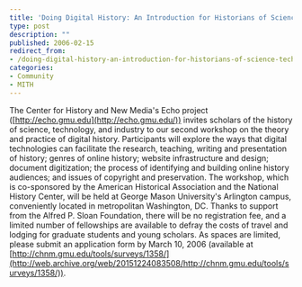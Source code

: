 ```yaml
---
title: 'Doing Digital History: An Introduction for Historians of Science, Technology, and Industry, June 12-16, 2006'
type: post
description: ""
published: 2006-02-15
redirect_from: 
- /doing-digital-history-an-introduction-for-historians-of-science-technology-and-industry-june-12-16-2006/
categories:
- Community
- MITH
---
```

The Center for History and New Media's Echo project ([http://echo.gmu.edu](http://echo.gmu.edu/)) invites scholars of the history of science, technology, and industry to our second workshop on the theory and practice of digital history. Participants will explore the ways that digital technologies can facilitate the research, teaching, writing and presentation of history; genres of online history; website infrastructure and design; document digitization; the process of identifying and building online history audiences; and issues of copyright and preservation. The workshop, which is co-sponsored by the American Historical Association and the National History Center, will be held at George Mason University's Arlington campus, conveniently located in metropolitan Washington, DC. Thanks to support from the Alfred P. Sloan Foundation, there will be no registration fee, and a limited number of fellowships are available to defray the costs of travel and lodging for graduate students and young scholars. As spaces are limited, please submit an application form by March 10, 2006 (available at [http://chnm.gmu.edu/tools/surveys/1358/](http://web.archive.org/web/20151224083508/http://chnm.gmu.edu/tools/surveys/1358/)).
